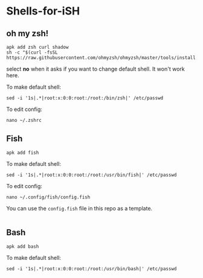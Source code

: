 # Shells-for-iSH 

## oh my zsh! 
```
apk add zsh curl shadow
sh -c "$(curl -fsSL https://raw.githubusercontent.com/ohmyzsh/ohmyzsh/master/tools/install.sh)"

```
select **no** when it asks if you want to change default shell. It won't work here. 

To make default shell: 
```
sed -i '1s|.*|root:x:0:0:root:/root:/bin/zsh|' /etc/passwd
```
To edit config: 
```
nano ~/.zshrc
``` 

## Fish 
```
apk add fish
```
To make default shell: 
```
sed -i '1s|.*|root:x:0:0:root:/root:/usr/bin/fish|' /etc/passwd
```
To edit config: 
```
nano ~/.config/fish/config.fish
```
You can use the `config.fish` file in this repo as a template. 
```
```

## Bash 
```
apk add bash
```
To make default shell: 
```
sed -i '1s|.*|root:x:0:0:root:/root:/usr/bin/bash|' /etc/passwd
```
